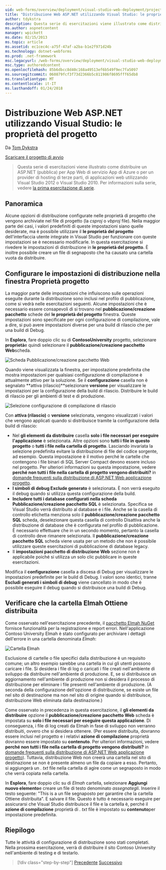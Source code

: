 ```yaml
---
uid: web-forms/overview/deployment/visual-studio-web-deployment/project-properties
title: "Distribuzione Web ASP.NET utilizzando Visual Studio: le proprietà del progetto | Documenti Microsoft"
author: tdykstra
description: Questa serie di esercitazioni viene illustrato come distribuire un ASP.NET (pubblica) per App Web di servizio App di Azure o per un provider di hosting di terze parti, di applicazioni web da utilizza...
ms.author: aspnetcontent
manager: wpickett
ms.date: 02/15/2013
ms.topic: article
ms.assetid: ec1cec4c-a75f-47af-a2ba-b1e2f971d24b
ms.technology: dotnet-webforms
ms.prod: .net-framework
msc.legacyurl: /web-forms/overview/deployment/visual-studio-web-deployment/project-properties
msc.type: authoredcontent
ms.openlocfilehash: 85b6dbcc8d40c168a49513ef6b549f9ec7fa5097
ms.sourcegitcommit: 060879fcf3f73d2366b5c811986f8695fff65db8
ms.translationtype: MT
ms.contentlocale: it-IT
ms.lasthandoff: 01/24/2018
---
```

<a name="aspnet-web-deployment-using-visual-studio-project-properties"></a>Distribuzione Web ASP.NET utilizzando Visual Studio: le proprietà del progetto
====================
Da [Tom Dykstra](https://github.com/tdykstra)

[Scaricare il progetto di avvio](http://go.microsoft.com/fwlink/p/?LinkId=282627)

> Questa serie di esercitazioni viene illustrato come distribuire un ASP.NET (pubblica) per App Web di servizio App di Azure o per un provider di hosting di terze parti, di applicazioni web utilizzando Visual Studio 2012 o Visual Studio 2010. Per informazioni sulla serie, vedere [la prima esercitazione di serie](introduction.md).


## <a name="overview"></a>Panoramica

Alcune opzioni di distribuzione configurate nelle proprietà di progetto che vengono archiviate nel file di progetto (la *csproj* o *vbproj* file). Nella maggior parte dei casi, i valori predefiniti di queste impostazioni siano quelle desiderate, ma è possibile utilizzare il **le proprietà del progetto** dell'interfaccia utente integrate in Visual Studio per funzionare con queste impostazioni se è necessario modificarle. In questa esercitazione si rivedere le impostazioni di distribuzione in **le proprietà del progetto**. È inoltre possibile creare un file di segnaposto che ha causato una cartella vuota da distribuire.

## <a name="configure-deployment-settings-in-the-project-properties-window"></a>Configurare le impostazioni di distribuzione nella finestra Proprietà progetto

La maggior parte delle impostazioni che influiscono sulle operazioni eseguite durante la distribuzione sono inclusi nel profilo di pubblicazione, come si vedrà nelle esercitazioni seguenti. Alcune impostazioni che è necessario essere consapevoli di si trovano nel **pubblicazione/creazione pacchetto** schede del **le proprietà del progetto** finestra. Queste impostazioni sono specificate per ogni configurazione di compilazione, vale a dire, si può avere impostazioni diverse per una build di rilascio che per una build di Debug.

In **Esplora**, fare doppio clic su di **ContosoUniversity** progetto, selezionare **proprietà**e quindi selezionare il **pubblicazione/creazione pacchetto Web**scheda.

![Scheda Pubblicazione/creazione pacchetto Web](project-properties/_static/image1.png)

Quando viene visualizzata la finestra, per impostazione predefinita che mostra impostazioni per qualsiasi configurazione di compilazione è attualmente attivo per la soluzione. Se il **configurazione** casella non è segnalato **attiva (rilascio)**selezionare **versione** per visualizzare le impostazioni per la configurazione della build di rilascio. Distribuire le build di rilascio per gli ambienti di test e di produzione.

![Selezione configurazione di compilazione di rilascio](project-properties/_static/image2.png)

Con **attiva (rilascio)** o **versione** selezionata, vengono visualizzati i valori che vengono applicati quando si distribuisce tramite la configurazione della build di rilascio:

- Nel **gli elementi da distribuire** casella **solo i file necessari per eseguire l'applicazione** è selezionata. Altre opzioni sono **tutti i file in questo progetto** o **tutti i file nella cartella di progetto**. Lasciando invariata la selezione predefinita evitare la distribuzione di file del codice sorgente, ad esempio. Questa impostazione è il motivo perché le cartelle che contengono i file binari di SQL Server Compact devono essere incluso nel progetto. Per ulteriori informazioni su questa impostazione, vedere **perché non tutti i file nella cartella di progetto vengono distribuiti?** in [domande frequenti sulla distribuzione di ASP.NET Web applicazione progetto](https://msdn.microsoft.com/library/ee942158.aspx).
- **I simboli di debug Exclude generato** è selezionata. È non verrà eseguito il debug quando si utilizza questa configurazione della build.
- **Includere tutti i database configurati nella scheda Pubblicazione/creazione pacchetto SQL** è selezionata. Specifica se Visual Studio verrà distribuito al database e i file. Anche se la casella di controllo etichetta menziona solo il **pubblicazione/creazione pacchetto SQL** scheda, deselezionare questa casella di controllo Disattiva anche la distribuzione di database che è configurata nel profilo di pubblicazione. È necessario effettuare che in un secondo momento, pertanto la casella di controllo deve rimanere selezionata. Il **pubblicazione/creazione pacchetto SQL** scheda viene usata per un metodo che non è possibile utilizzare queste esercitazioni di pubblicazione di database legacy.
- Il **impostazioni pacchetto di distribuzione Web** sezione non è applicabile poiché si utilizza un solo clic pubblicare in queste esercitazioni.

Modifica il **configurazione** casella a discesa di Debug per visualizzare le impostazioni predefinite per le build di Debug. I valori sono identici, tranne **Escludi generati i simboli di debug** viene cancellato in modo che è possibile eseguire il debug quando si distribuisce una build di Debug.

## <a name="make-sure-that-the-elmah-folder-gets-deployed"></a>Verificare che la cartella Elmah Ottiene distribuita

Come osservato nell'esercitazione precedente, il [pacchetto Elmah NuGet](http://www.hanselman.com/blog/NuGetPackageOfTheWeek7ELMAHErrorLoggingModulesAndHandlersWithSQLServerCompact.aspx) fornisce funzionalità per la registrazione e report errori. Nell'applicazione Contoso University Elmah è stato configurato per archiviare i dettagli dell'errore in una cartella denominata *Elmah*:

![Cartella Elmah](project-properties/_static/image3.png)

Esclusione di cartelle o file specifici dalla distribuzione è un requisito comune; un altro esempio sarebbe una cartella in cui gli utenti possono caricare i file. Si desidera i file di log o caricati i file creati nell'ambiente di sviluppo da distribuire nell'ambiente di produzione. E, se si distribuisce un aggiornamento nell'ambiente di produzione non si desidera il processo di distribuzione per eliminare i file presenti nell'ambiente di produzione. (A seconda della configurazione dell'opzione di distribuzione, se esiste un file nel sito di destinazione ma non nel sito di origine quando si distribuisce, distribuzione Web eliminata dalla destinazione.)

Come osservato in precedenza in questa esercitazione, il **gli elementi da distribuire** opzione il **pubblicazione/creazione pacchetto Web** scheda è impostata su **solo i file necessari per eseguire questa applicazione**. Di conseguenza, i file di log creati da Elmah in fase di sviluppo non verranno distribuiti, ovvero che si desidera ottenere. (Per essere distribuita, dovranno essere inclusi nel progetto e i relativi **azione di compilazione** proprietà dovranno essere impostato su **contenuto**. Per ulteriori informazioni, vedere **perché non tutti i file nella cartella di progetto vengono distribuiti?** in [domande frequenti sulla distribuzione di ASP.NET Web applicazione progetto](https://msdn.microsoft.com/library/ee942158.aspx)). Tuttavia, distribuzione Web non creerà una cartella nel sito di destinazione se non è presente almeno un file da copiare a esso. Pertanto, si aggiungerà un *. txt* file nella cartella di agire come un segnaposto in modo che verrà copiata nella cartella.

In **Esplora**, fare doppio clic su di *Elmah* cartella, selezionare **Aggiungi nuovo elemento**e creare un file di testo denominato *assegnategli*. Inserire il testo seguente: "This is a un file segnaposto per garantire che la cartella Ottiene distribuita". E salvare il file. Questo è tutto è necessario eseguire per assicurarsi che Visual Studio distribuisce il file e la cartella è, perché il **azione di compilazione** proprietà di *. txt* file è impostato su **contenuto**per impostazione predefinita.

## <a name="summary"></a>Riepilogo

Tutte le attività di configurazione di distribuzione sono stati completati. Nella prossima esercitazione, verrà di distribuire il sito Contoso University nell'ambiente di testing e di testarlo.

>[!div class="step-by-step"]
[Precedente](web-config-transformations.md)
[Successivo](deploying-to-iis.md)
